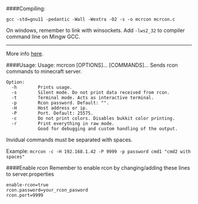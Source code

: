 ####Compiling:

```gcc -std=gnu11 -pedantic -Wall -Wextra -O2 -s -o mcrcon mcrcon.c```

On windows, remember to link with winsockets.
Add ```-lws2_32``` to compiler command line on Mingw GCC.

---

More info [here](http://forums.bukkit.org/threads/admin-rcon-mcrcon-remote-connection-client-for-minecraft-servers.70910/).

####Usage:
Usage: mcrcon [OPTIONS]... [COMMANDS]...
Sends rcon commands to minecraft server.

```
Option:
  -h		Prints usage.
  -s		Silent mode. Do not print data received from rcon.
  -t		Terminal mode. Acts as interactive terminal.
  -p		Rcon password. Default: "".
  -H		Host address or ip.
  -P		Port. Default: 25575.
  -c		Do not print colors. Disables bukkit color printing.
  -r		Print everything in raw mode.
		    Good for debugging and custom handling of the output.
```
Invidual commands must be separated with spaces.

Example:
  ```mcrcon -c -H 192.168.1.42 -P 9999 -p password cmd1 "cmd2 with spaces"```

####Enable rcon
Remember to enable rcon by changing/adding these lines to server.properties
```
enable-rcon=true
rcon.password=your_rcon_pasword
rcon.port=9999
```
